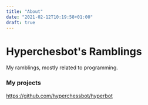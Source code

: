 ```yaml
---
title: "About"
date: "2021-02-12T10:19:58+01:00"
draft: true
---
```


# Hyperchesbot's Ramblings

My ramblings, mostly related to programming.

### My projects

https://github.com/hyperchessbot/hyperbot